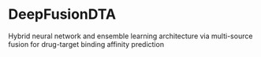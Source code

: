 # DeepFusionDTA
Hybrid neural network and ensemble learning architecture via multi-source fusion for drug-target binding affinity prediction
